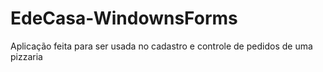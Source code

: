 # EdeCasa-WindownsForms
Aplicação feita para ser usada no cadastro e controle de pedidos de uma pizzaria
